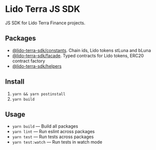 # Lido Terra JS SDK

JS SDK for Lido Terra Finance projects.

## Packages

- [@lido-terra-sdk/constants](/packages/constants/README.md). Chain ids, Lido tokens stLuna and bLuna
- [@lido-terra-sdk/facade](/packages/facade/README.md). Typed contracts for Lido tokens, ERC20 contract factory
- [@lido-terra-sdk/helpers](/packages/helpers/README.md)

## Install

1. `yarn && yarn postinstall`
2. `yarn build`

## Usage

- `yarn build` — Build all packages
- `yarn lint` — Run eslint across packages
- `yarn test` — Run tests across packages
- `yarn test:watch` — Run tests in watch mode
